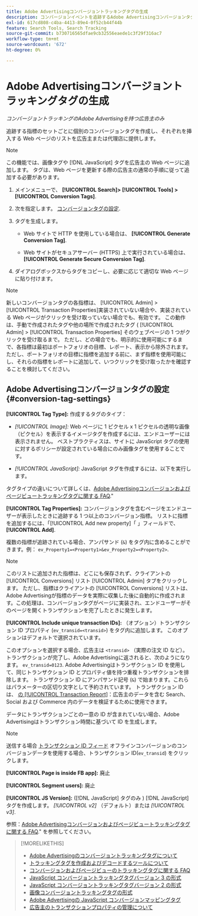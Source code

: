 ```yaml
---
title: Adobe Advertisingコンバージョントラッキングタグの生成
description: コンバージョンイベントを追跡するAdobe Advertisingコンバージョンタグを作成する方法を説明します。
exl-id: 617cd808-c4ba-4413-89e4-0f52cb44f44b
feature: Search Tools, Search Tracking
source-git-commit: b730716565dfae9cb32556eaede1c3f29f316ac7
workflow-type: tm+mt
source-wordcount: '672'
ht-degree: 0%

---
```


# Adobe Advertisingコンバージョントラッキングタグの生成

*コンバージョントラッキングのAdobe Advertisingを持つ広告主のみ*

追跡する指標のセットごとに個別のコンバージョンタグを作成し、それぞれを挿入する Web ページのリストを広告主または代理店に提供します。

>[!NOTE]
>
>この機能では、画像タグや [!DNL JavaScript] タグを広告主の Web ページに追加します。 タグは、Web ページを更新する際の広告主の通常の手順に従って追加する必要があります。

1. メインメニューで、 **[!UICONTROL Search]> [!UICONTROL Tools] >[!UICONTROL Conversion Tags]**.

1. 次を指定します。 [コンバージョンタグの設定](#conversion-tag-settings).

1. タグを生成します。

   * Web サイトで HTTP を使用している場合は、 **[!UICONTROL Generate Conversion Tag]**.

   * Web サイトがセキュアサーバー (HTTPS) 上で実行されている場合は、 **[!UICONTROL Generate Secure Conversion Tag]**.

1. ダイアログボックスからタグをコピーし、必要に応じて適切な Web ページに貼り付けます。

>[!NOTE]
>
>新しいコンバージョンタグの各指標は、 [!UICONTROL Admin] > [!UICONTROL Transaction Properties]実装されていない場合や、実装されている Web ページがクリックを受け取っていない場合でも、有効です。 この動作は、手動で作成されたタグや他の場所で作成されたタグ ( [!UICONTROL Admin] > [!UICONTROL Transaction Properties] そのウェブページの 1 つがクリックを受け取るまで。 ただし、どの場合でも、明示的に使用可能にするまで、各指標は最初はポートフォリオの目標、レポート、表示から除外されます。 ただし、ポートフォリオの目標に指標を追加する前に、まず指標を使用可能にし、それらの指標をレポートに追加して、いつクリックを受け取ったかを確認することを検討してください。

## Adobe Advertisingコンバージョンタグの設定 {#conversion-tag-settings}

**[!UICONTROL Tag Type]:** 作成するタグのタイプ：

* *[!UICONTROL Image]:* Web ページに 1 ピクセル x 1 ピクセルの透明な画像（ピクセル）を表示するイメージタグを作成するには、エンドユーザーには表示されません。 ベストプラクティスは、サイトに JavaScript タグの使用に対するポリシーが設定されている場合にのみ画像タグを使用することです。

* *[!UICONTROL JavaScript]:* JavaScript タグを作成するには、以下を実行します。

タグタイプの違いについて詳しくは、[Adobe Advertisingコンバージョンおよびページビュートラッキングタグに関する FAQ](/help/search-social-commerce/tracking/faqs-conversion-page-view-tracking-tags.md).&quot;

**[!UICONTROL Tag Properties]:** コンバージョンタグを含むページをエンドユーザーが表示したときに追跡する 1 つ以上のコンバージョン指標。 リストに指標を追加するには、「[!UICONTROL Add new property]「 」フィールドで、 **[!UICONTROL Add]**.

複数の指標が追跡されている場合、アンパサンド (`&`) をタグ内に含めることができます。例： `ev_Property1=<Property1>&ev_Property2=<Property2>`.

>[!NOTE]
>
>このリストに追加された指標は、どこにも保存されず、クライアントの [!UICONTROL Conversions] リスト [!UICONTROL Admin] タブをクリックします。 ただし、指標はクライアントの [!UICONTROL Conversions] リストは、Adobe Advertisingが指標のデータを実際に収集した後に自動的に作成されます。この処理は、コンバージョンタグがページに実装され、エンドユーザーがそのページを開くトランザクションを完了したときに発生します。

**[!UICONTROL Include unique transaction IDs]:** （オプション）トランザクション ID プロパティ (`ev_transid=<transid>`) をタグ内に追加します。 このオプションはデフォルトで選択されています。

このオプションを選択する場合、広告主は `<transid>` （実際の注文 ID など）。トランザクションが完了し、Adobe Advertisingに返されると、次のようになります。 `ev_transid=0123`. Adobe Advertisingはトランザクション ID を使用して、同じトランザクション ID とプロパティ値を持つ重複トランザクションを排除します。 トランザクション ID にアンパサンド記号 (`&`) で始まります。これらはパラメーターの区切り文字として予約されています。 トランザクション ID は、 [の [!UICONTROL Transaction Report]](/help/search-social-commerce/reports/management/basic-advanced/transaction-report.md)：広告主のデータを含む Search、Social および Commerce 内のデータを検証するために使用できます。

データにトランザクションごとの一意の ID が含まれていない場合、Adobe Advertisingはトランザクション時間に基づいて ID を生成します。

>[!NOTE]
>
>送信する場合 [トランザクション ID フィード](/help/search-social-commerce/tracking/feed-transaction-id.md) オフラインコンバージョンのコンバージョンデータを使用する場合、トランザクション ID(`ev_transid`) をクリックします。

**[!UICONTROL Page is inside FB app]:** 廃止

**[!UICONTROL Segment users]:** 廃止

**[!UICONTROL JS Version]:** ([!DNL JavaScript] タグのみ ) [!DNL JavaScript] タグを作成します。 *[!UICONTROL v2]* （デフォルト）または *[!UICONTROL v3]*.

参照：[Adobe Advertisingコンバージョンおよびページビュートラッキングタグに関する FAQ](/help/search-social-commerce/tracking/faqs-conversion-page-view-tracking-tags.md).&quot; を参照してください。

>[!MORELIKETHIS]
>
>* [Adobe Advertisingのコンバージョントラッキングタグについて](/help/search-social-commerce/tracking/conversion-tracking-advertising.md)
>* [トラッキングタグを作成およびデコードするツールについて](tracking-tools-about.md)
>* [コンバージョンおよびページビューのトラッキングタグに関する FAQ](/help/search-social-commerce/tracking/faqs-conversion-page-view-tracking-tags.md)
>* [JavaScript コンバージョントラッキングタグバージョン 3 の形式](/help/search-social-commerce/tracking/format-conversion-tag-jsv3.md)
>* [JavaScript コンバージョントラッキングタグバージョン 2 の形式](/help/search-social-commerce/tracking/format-conversion-tag-jsv2.md)
>* [画像コンバージョントラッキングタグの形式](/help/search-social-commerce/tracking/format-conversion-tag-image.md)
>* [Adobe Advertisingの JavaScript コンバージョンマッピングタグ](/help/search-social-commerce/tracking/itp-conversion-mapping-tag.md)
>* [広告主のトランザクションプロパティの管理について](/help/search-social-commerce/admin/transaction-properties/transaction-property-about.md)
